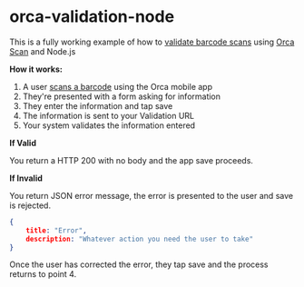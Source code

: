# orca-validation-node

This is a fully working example of how to [validate barcode scans](https://orcascan.com/docs/api/validation-url) using [Orca Scan](https://orcascan.com/mobile) and Node.js

**How it works:**

1. A user [scans a barcode](https://orcascan.com/mobile) using the Orca mobile app
2. They're presented with a form asking for information
3. They enter the information and tap save
4. The information is sent to your Validation URL
5. Your system validates the information entered

**If Valid**

You return a HTTP 200 with no body and the app save proceeds.

**If Invalid**

You return JSON error message, the error is presented to the user and save is rejected.

```json
{
    title: "Error",
    description: "Whatever action you need the user to take"
}
```

Once the user has corrected the error, they tap save and the process returns to point 4.
